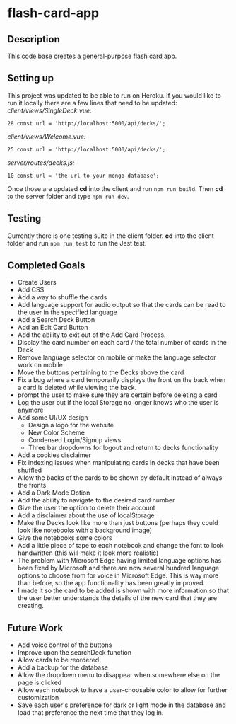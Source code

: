 # flash-card-app

## Description  
This code base creates a general-purpose flash card app.

## Setting up  
This project was updated to be able to run on Heroku. If you would like to run it locally there are a few lines that need to be updated:  
*client/views/SingleDeck.vue:*
```
28 const url = 'http://localhost:5000/api/decks/';
```
*client/views/Welcome.vue:*
```
25 const url = 'http://localhost:5000/api/decks/';
```
*server/routes/decks.js:*
```
10 const url = 'the-url-to-your-mongo-database';
```
Once those are updated **cd** into the client and run `npm run build`. Then **cd** to the server folder and type `npm run dev`.

## Testing  
Currently there is one testing suite in the client folder. **cd** into the client folder and run `npm run test` to run the Jest test.

## Completed Goals
 - Create Users  
 - Add CSS  
 - Add a way to shuffle the cards 
 - Add language support for audio output so that the cards can be read to the user in the specified language
 - Add a Search Deck Button
 - Add an Edit Card Button
 - Add the ability to exit out of the Add Card Process.
 - Display the card number on each card / the total number of cards in the Deck
 - Remove language selector on mobile or make the language selector work on mobile
 - Move the buttons pertaining to the Decks above the card 
 - Fix a bug where a card temporarily displays the front on the back when a card is deleted while viewing the back.
 - prompt the user to make sure they are certain before deleting a card
 - Log the user out if the local Storage no longer knows who the user is anymore
 - Add some UI/UX design
   - Design a logo for the website
   - New Color Scheme
   - Condensed Login/Signup views
   - Three bar dropdowns for logout and return to decks functionality
 - Add a cookies disclaimer
 - Fix indexing issues when manipulating cards in decks that have been shuffled
 - Allow the backs of the cards to be shown by default instead of always the fronts
 - Add a Dark Mode Option
 - Add the ability to navigate to the desired card number
 - Give the user the option to delete their account
 - Add a disclaimer about the use of localStorage
 - Make the Decks look like more than just buttons (perhaps they could look like notebooks with a background image)
 - Give the notebooks some colors
 - Add a little piece of tape to each notebook and change the font to look handwritten (this will make it look more realistic)
 - The problem with Microsoft Edge having limited language options has been fixed by Microsoft and there are now several hundred language options to choose from for voice in Microsoft Edge. This is way more than before, so the app functionality has been greatly improved.
 - I made it so the card to be added is shown with more information so that the user better understands the details of the new card that they are creating.

## Future Work    
 - Add voice control of the buttons
 - Improve upon the searchDeck function
 - Allow cards to be reordered
 - Add a backup for the database
 - Allow the dropdown menu to disappear when somewhere else on the page is clicked
 - Allow each notebook to have a user-choosable color to allow for further customization
 - Save each user's preference for dark or light mode in the database and load that preference the next time that they log in.
 
